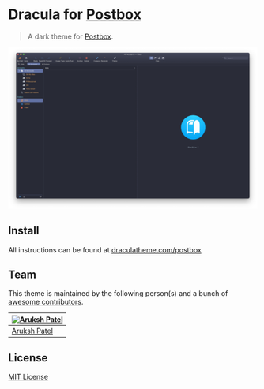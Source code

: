 # Dracula for [Postbox](https://www.postbox-inc.com)

> A dark theme for [Postbox](https://www.postbox-inc.com).

![Screenshot](./screenshot.png)

## Install

All instructions can be found at [draculatheme.com/postbox](https://draculatheme.com/postbox)

## Team

This theme is maintained by the following person(s) and a bunch of [awesome contributors](https://github.com/dracula/postbox/graphs/contributors).

| [![Aruksh Patel](https://github.com/arukshpatel.png?size=100)](https://github.com/arukshpatel) |
| ---------------------------------------------------------------------------------------------- |
| [Aruksh Patel](https://github.com/arukshpatel)                                                 |

## License

[MIT License](./LICENSE)
